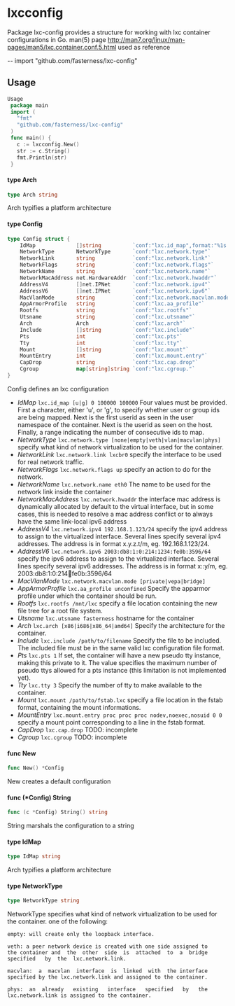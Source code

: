 # lxcconfig

Package lxc-config provides a structure for working with
lxc container configurations in Go. man(5) page
http://man7.org/linux/man-pages/man5/lxc.container.conf.5.html
used as reference

--
    import "github.com/fasterness/lxc-config"


## Usage

```go
Usage
 package main
 import (
   "fmt"
   "github.com/fasterness/lxc-config"
 )
 func main() {
   c := lxcconfig.New()
   str := c.String()
   fmt.Println(str)
 }
 ```

#### type Arch

```go
type Arch string
```

Arch typifies a platform architecture

#### type Config

```go
type Config struct {
	IdMap             []string          `conf:"lxc.id_map",format:"%1s %d %d %d"`
	NetworkType       NetworkType       `conf:"lxc.network.type"`
	NetworkLink       string            `conf:"lxc.network.link"`
	NetworkFlags      string            `conf:"lxc.network.flags"`
	NetworkName       string            `conf:"lxc.network.name"`
	NetworkMacAddress net.HardwareAddr  `conf:"lxc.network.hwaddr"`
	AddressV4         []net.IPNet       `conf:"lxc.network.ipv4"`
	AddressV6         []net.IPNet       `conf:"lxc.network.ipv6"`
	MacVlanMode       string            `conf:"lxc.network.macvlan.mode"`
	AppArmorProfile   string            `conf:"lxc.aa_profile"`
	Rootfs            string            `conf:"lxc.rootfs"`
	Utsname           string            `conf:"lxc.utsname"`
	Arch              Arch              `conf:"lxc.arch"`
	Include           []string          `conf:"lxc.include"`
	Pts               int               `conf:"lxc.pts"`
	Tty               int               `conf:"lxc.tty"`
	Mount             []string          `conf:"lxc.mount"`
	MountEntry        int               `conf:"lxc.mount.entry"`
	CapDrop           string            `conf:"lxc.cap.drop"`
	Cgroup            map[string]string `conf:"lxc.cgroup."`
}
```

Config defines an lxc configuration
+ *IdMap*			          ```lxc.id_map [u|g] 0 100000 100000``` Four values must be provided. First a character, either 'u', or 'g', to specify whether user or group ids are being mapped. Next is the first userid as seen in the user namespace of the container. Next is the userid as seen on the host. Finally, a range indicating the number of consecutive ids to map.
+ *NetworkType*			    ```lxc.network.type [none|empty|veth|vlan|macvlan|phys]``` specify what kind of network virtualization to be used for the container.
+ *NetworkLink*			    ```lxc.network.link lxcbr0``` specify the interface to be used for real network traffic.
+ *NetworkFlags*			  ```lxc.network.flags up``` specify an action to do for the network.
+ *NetworkName*			    ```lxc.network.name eth0``` The name to be used for the network link inside the container
+ *NetworkMacAddress*	  ```lxc.network.hwaddr``` the interface mac address is dynamically allocated by default to the virtual interface, but in  some cases, this is needed to resolve a mac address conflict or to always have the same  link-local ipv6 address
+ *AddressV4*			      ```lxc.network.ipv4 192.168.1.123/24``` specify the ipv4 address to assign to the virtualized interface. Several lines specify several ipv4 addresses.  The address is in format x.y.z.t/m, eg. 192.168.1.123/24.
+ *AddressV6*			      ```lxc.network.ipv6 2003:db8:1:0:214:1234:fe0b:3596/64``` specify the ipv6 address to assign to the virtualized interface. Several lines specify several ipv6 addresses.  The address is in format x::y/m, eg. 2003:db8:1:0:214:1234:fe0b:3596/64
+ *MacVlanMode*			    ```lxc.network.macvlan.mode [private|vepa|bridge]```
+ *AppArmorProfile*			```lxc.aa_profile unconfined``` Specify the apparmor profile under which the container should be run.
+ *Rootfs*			        ```lxc.rootfs /mnt/lxc``` specify a file location containing the new file tree for a root file system.
+ *Utsname*			        ```lxc.utsname fasterness``` hostname for the container
+ *Arch*			          ```lxc.arch [x86|i686|x86_64|amd64]``` Specify the architecture for the container.
+ *Include*			        ```lxc.include /path/to/filename``` Specify the file to be included. The included file must be in the same valid lxc configuration file format.
+ *Pts*			            ```lxc.pts 1``` If set, the container will have a new pseudo tty instance, making this private to it.  The value specifies the maximum number of pseudo ttys allowed for a pts instance (this limitation is not implemented yet).
+ *Tty*			            ```lxc.tty 3``` Specify the number of tty to make available to the container.
+ *Mount*			          ```lxc.mount /path/to/fstab.lxc``` specify a file location in  the  fstab  format, containing the mount informations.
+ *MountEntry*			    ```lxc.mount.entry proc proc proc nodev,noexec,nosuid 0 0``` specify a mount point corresponding to a line in the fstab format.
+ *CapDrop*			        ```lxc.cap.drop``` TODO: incomplete
+ *Cgroup*			        ```lxc.cgroup``` TODO: incomplete

#### func  New

```go
func New() *Config
```
New creates a default configuration

#### func (*Config) String

```go
func (c *Config) String() string
```
String marshals the configuration to a string

#### type IdMap

```go
type IdMap string
```

Arch typifies a platform architecture

#### type NetworkType

```go
type NetworkType string
```

NetworkType specifies what kind of network virtualization to be used for the
container. one of the following:

    empty: will create only the loopback interface.

    veth: a peer network device is created with one side assigned to
    the container and  the  other  side  is  attached  to  a  bridge
    specified   by  the  lxc.network.link.

    macvlan:  a  macvlan  interface  is  linked  with  the interface
    specified by the lxc.network.link and assigned to the container.

    phys:  an  already   existing   interface   specified   by   the
    lxc.network.link is assigned to the container.
